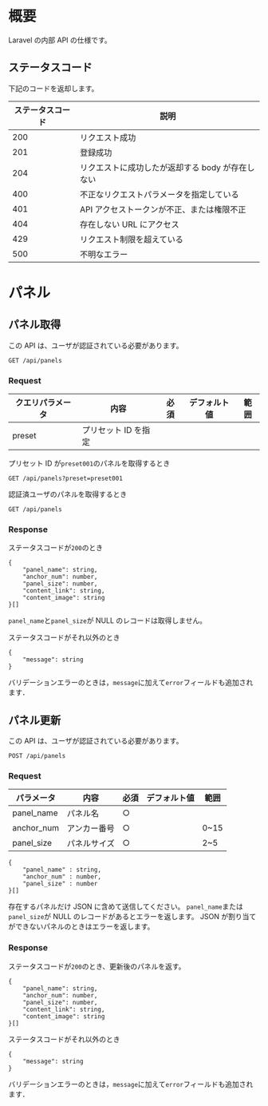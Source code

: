 # 概要

Laravel の内部 API の仕様です。

## ステータスコード

下記のコードを返却します。

| ステータスコード | 説明                                             |
| ---------------- | ------------------------------------------------ |
| 200              | リクエスト成功                                   |
| 201              | 登録成功                                         |
| 204              | リクエストに成功したが返却する body が存在しない |
| 400              | 不正なリクエストパラメータを指定している         |
| 401              | API アクセストークンが不正、または権限不正       |
| 404              | 存在しない URL にアクセス                        |
| 429              | リクエスト制限を超えている                       |
| 500              | 不明なエラー                                     |

# パネル

## パネル取得

この API は、ユーザが認証されている必要があります。

```
GET /api/panels
```

### Request

| クエリパラメータ | 内容                 | 必須 | デフォルト値 | 範囲 |
| ---------------- | -------------------- | ---- | ------------ | ---- |
| preset           | プリセット ID を指定 |      |              |      |

プリセット ID が`preset001`のパネルを取得するとき

```
GET /api/panels?preset=preset001
```

認証済ユーザのパネルを取得するとき

```
GET /api/panels
```

### Response

ステータスコードが`200`のとき

```
{
    "panel_name": string,
    "anchor_num": number,
    "panel_size": number,
    "content_link": string,
    "content_image": string
}[]
```

`panel_name`と`panel_size`が NULL のレコードは取得しません。

ステータスコードがそれ以外のとき

```
{
    "message": string
}
```

バリデーションエラーのときは，`message`に加えて`error`フィールドも追加されます．

## パネル更新

この API は、ユーザが認証されている必要があります。

```
POST /api/panels
```

### Request

| パラメータ | 内容         | 必須 | デフォルト値 | 範囲 |
| ---------- | ------------ | ---- | ------------ | ---- |
| panel_name | パネル名     | ○    |              |      |
| anchor_num | アンカー番号 | ○    |              | 0~15 |
| panel_size | パネルサイズ | ○    |              | 2~5  |

```
{
    "panel_name" : string,
    "anchor_num" : number,
    "panel_size" : number
}[]
```

存在するパネルだけ JSON に含めて送信してください。
`panel_name`または`panel_size`が NULL のレコードがあるとエラーを返します。
JSON が割り当てができないパネルのときはエラーを返します。

### Response

ステータスコードが`200`のとき、更新後のパネルを返す。

```
{
    "panel_name": string,
    "anchor_num": number,
    "panel_size": number,
    "content_link": string,
    "content_image": string
}[]
```

ステータスコードがそれ以外のとき

```
{
    "message": string
}
```

バリデーションエラーのときは，`message`に加えて`error`フィールドも追加されます．
